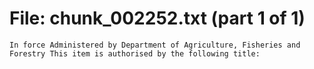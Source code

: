 ﻿# File: chunk_002252.txt (part 1 of 1)
```
In force Administered by Department of Agriculture, Fisheries and Forestry This item is authorised by the following title:
```

